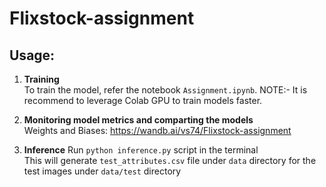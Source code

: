 # Flixstock-assignment

## Usage:

1. **Training**<br>
To train the model, refer the notebook `Assignment.ipynb`.
NOTE:- It is recommend to leverage Colab GPU to train models faster. 

2. **Monitoring model metrics and comparting the models**<br>
Weights and Biases: https://wandb.ai/vs74/Flixstock-assignment

3. **Inference** 
Run  `python inference.py` script in the terminal<br>
This will generate `test_attributes.csv` file under `data` directory for the test images under `data/test` directory